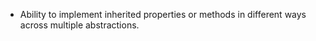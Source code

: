 - Ability to implement inherited properties or methods in different ways across multiple abstractions.